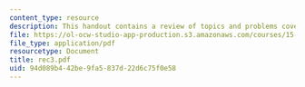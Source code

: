 ```yaml
---
content_type: resource
description: This handout contains a review of topics and problems covered in class.
file: https://ol-ocw-studio-app-production.s3.amazonaws.com/courses/15-084j-nonlinear-programming-spring-2004/94d089b442be9fa5837d22d6c75f0e58_rec3.pdf
file_type: application/pdf
resourcetype: Document
title: rec3.pdf
uid: 94d089b4-42be-9fa5-837d-22d6c75f0e58
---
```

